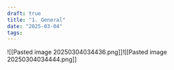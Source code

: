```yaml
---
draft: true
title: "1. General"
date: "2025-03-04"
tags: 
---
```

![[Pasted image 20250304034436.png]]![[Pasted image 20250304034444.png]]